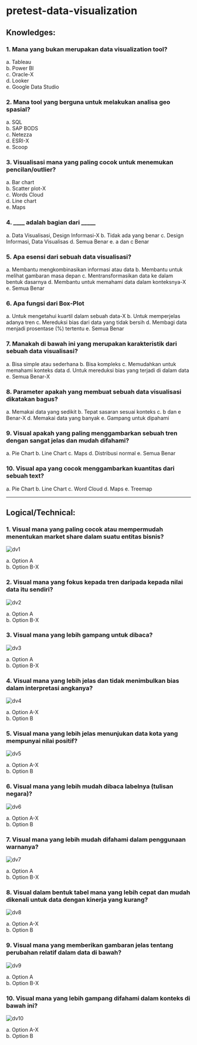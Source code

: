 # pretest-data-visualization

## Knowledges:

### 1. Mana yang bukan merupakan data visualization tool?

a. Tableau
<Br>
b. Power BI
<Br>
c. Oracle-X
<Br>
d. Looker
<Br>
e. Google Data Studio
      

### 2. Mana tool yang berguna untuk melakukan analisa geo spasial?

a. SQL
<Br>
b. SAP BODS
<Br>
c. Netezza
<Br>
d. ESRI-X
<Br>
e. Scoop


### 3. Visualisasi mana yang paling cocok untuk menemukan pencilan/outlier?

a. Bar chart
<Br>
b. Scatter plot-X
<Br>
c. Words Cloud
<Br>
d. Line chart
<Br>
e. Maps


### 4. ____ adalah bagian dari _____

a. Data Visualisasi, Design Informasi-X
b. Tidak ada yang benar
c. Design Informasi, Data Visualisas
d. Semua Benar
e. a dan c Benar


### 5. Apa esensi dari sebuah data visualisasi?

a. Membantu mengkombinasikan informasi atau data
b. Membantu untuk melihat gambaran masa depan
c. Mentransformasikan data ke dalam bentuk dasarnya
d. Membantu untuk memahami data dalam konteksnya-X
e. Semua Benar


### 6. Apa fungsi dari Box-Plot

a. Untuk mengetahui kuartil dalam sebuah data-X
b. Untuk memperjelas adanya tren
c. Mereduksi bias dari data yang tidak bersih
d. Membagi data menjadi prosentase (%) tertentu
e. Semua Benar


### 7. Manakah di bawah ini yang merupakan karakteristik dari sebuah data visualisasi?

a. Bisa simple atau sederhana
b. Bisa kompleks
c. Memudahkan untuk memahami konteks data
d. Untuk mereduksi bias yang terjadi di dalam data
e. Semua Benar-X

### 8. Parameter apakah yang membuat sebuah data visualisasi dikatakan bagus?

a. Memakai data yang sedikit
b. Tepat sasaran sesuai konteks 
c. b dan e Benar-X
d. Memakai data yang banyak
e. Gampang untuk dipahami


### 9. Visual apakah yang paling menggambarkan sebuah tren dengan sangat jelas dan mudah difahami?

a. Pie Chart
b. Line Chart
c. Maps
d. Distribusi normal
e. Semua Benar



### 10. Visual apa yang cocok menggambarkan kuantitas dari sebuah text?

a. Pie Chart
b. Line Chart
c. Word Cloud
d. Maps
e. Treemap

_____

## Logical/Technical:

### 1. Visual mana yang paling cocok atau mempermudah menentukan market share dalam suatu entitas bisnis?

![dv1](https://user-images.githubusercontent.com/27078712/91199808-943daf00-e728-11ea-9c97-cafe7c7fe09b.PNG)

a. Option A
<Br>
b. Option B-X
      
      
### 2. Visual mana yang fokus kepada tren daripada kepada nilai data itu sendiri?

![dv2](https://user-images.githubusercontent.com/27078712/91200228-175f0500-e729-11ea-9b23-8fab8489a4bc.PNG)


a. Option A
<Br>
b. Option B-X
      

### 3. Visual mana yang lebih gampang untuk dibaca?

![dv3](https://user-images.githubusercontent.com/27078712/91200753-c0a5fb00-e729-11ea-9dab-f4609fd19031.PNG)


a. Option A
<Br>
b. Option B-X

### 4. Visual mana yang lebih jelas dan tidak menimbulkan bias dalam interpretasi angkanya?

![dv4](https://user-images.githubusercontent.com/27078712/91200966-0e226800-e72a-11ea-91c1-e160f22bcc2c.PNG)


a. Option A-X
<Br>
b. Option B

### 5. Visual mana yang lebih jelas menunjukan data kota yang mempunyai nilai positif?

![dv5](https://user-images.githubusercontent.com/27078712/91201191-58a3e480-e72a-11ea-8b49-d8c3ce434269.PNG)


a. Option A-X
<Br>
b. Option B
      
      
### 6. Visual mana yang lebih mudah dibaca labelnya (tulisan negara)?

![dv6](https://user-images.githubusercontent.com/27078712/91201861-2e065b80-e72b-11ea-8aa8-9b12b1c7580d.PNG)


a. Option A-X
<Br>
b. Option B

      
### 7. Visual mana yang lebih mudah difahami dalam penggunaan warnanya?
 
 ![dv7](https://user-images.githubusercontent.com/27078712/91201993-61e18100-e72b-11ea-9fbe-f0c4a8d7345e.PNG)

 
a. Option A
<Br>
b. Option B-X
      

### 8. Visual dalam bentuk tabel mana yang lebih cepat dan mudah dikenali untuk data dengan kinerja yang kurang?

![dv8](https://user-images.githubusercontent.com/27078712/91202247-b97fec80-e72b-11ea-84e5-b44b993d9fbd.PNG)


a. Option A-X
<Br>
b. Option B


### 9. Visual mana yang memberikan gambaran jelas tentang perubahan relatif dalam data di bawah?

![dv9](https://user-images.githubusercontent.com/27078712/91202471-12e81b80-e72c-11ea-8e5b-69fd33596593.PNG)


a. Option A
<Br>
b. Option B-X
      
### 10. Visual mana yang lebih gampang difahami dalam konteks di bawah ini?

![dv10](https://user-images.githubusercontent.com/27078712/91203053-db2da380-e72c-11ea-8537-bb735d86d86f.PNG)

a. Option A-X
<Br>
b. Option B



